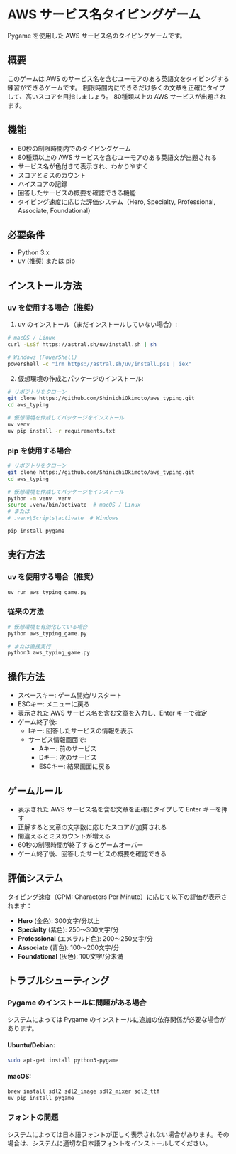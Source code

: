 # AWS サービス名タイピングゲーム

Pygame を使用した AWS サービス名のタイピングゲームです。

## 概要

このゲームは AWS のサービス名を含むユーモアのある英語文をタイピングする練習ができるゲームです。
制限時間内にできるだけ多くの文章を正確にタイプして、高いスコアを目指しましょう。
80種類以上の AWS サービスが出題されます。

## 機能

- 60秒の制限時間内でのタイピングゲーム
- 80種類以上の AWS サービスを含むユーモアのある英語文が出題される
- サービス名が色付きで表示され、わかりやすく
- スコアとミスのカウント
- ハイスコアの記録
- 回答したサービスの概要を確認できる機能
- タイピング速度に応じた評価システム（Hero, Specialty, Professional, Associate, Foundational）

## 必要条件

- Python 3.x
- uv (推奨) または pip

## インストール方法

### uv を使用する場合（推奨）

1. uv のインストール（まだインストールしていない場合）:

```bash
# macOS / Linux
curl -LsSf https://astral.sh/uv/install.sh | sh

# Windows (PowerShell)
powershell -c "irm https://astral.sh/uv/install.ps1 | iex"
```

2. 仮想環境の作成とパッケージのインストール:

```bash
# リポジトリをクローン
git clone https://github.com/ShinichiOkimoto/aws_typing.git
cd aws_typing

# 仮想環境を作成してパッケージをインストール
uv venv
uv pip install -r requirements.txt
```

### pip を使用する場合

```bash
# リポジトリをクローン
git clone https://github.com/ShinichiOkimoto/aws_typing.git
cd aws_typing

# 仮想環境を作成してパッケージをインストール
python -m venv .venv
source .venv/bin/activate  # macOS / Linux
# または
# .venv\Scripts\activate  # Windows

pip install pygame
```

## 実行方法

### uv を使用する場合（推奨）

```bash
uv run aws_typing_game.py
```

### 従来の方法

```bash
# 仮想環境を有効化している場合
python aws_typing_game.py

# または直接実行
python3 aws_typing_game.py
```

## 操作方法

- スペースキー: ゲーム開始/リスタート
- ESCキー: メニューに戻る
- 表示された AWS サービス名を含む文章を入力し、Enter キーで確定
- ゲーム終了後:
  - Iキー: 回答したサービスの情報を表示
  - サービス情報画面で:
    - Aキー: 前のサービス
    - Dキー: 次のサービス
    - ESCキー: 結果画面に戻る

## ゲームルール

- 表示された AWS サービス名を含む文章を正確にタイプして Enter キーを押す
- 正解すると文章の文字数に応じたスコアが加算される
- 間違えるとミスカウントが増える
- 60秒の制限時間が終了するとゲームオーバー
- ゲーム終了後、回答したサービスの概要を確認できる

## 評価システム

タイピング速度（CPM: Characters Per Minute）に応じて以下の評価が表示されます：

- **Hero** (金色): 300文字/分以上
- **Specialty** (紫色): 250～300文字/分
- **Professional** (エメラルド色): 200～250文字/分
- **Associate** (青色): 100～200文字/分
- **Foundational** (灰色): 100文字/分未満

## トラブルシューティング

### Pygame のインストールに問題がある場合

システムによっては Pygame のインストールに追加の依存関係が必要な場合があります。

#### Ubuntu/Debian:
```bash
sudo apt-get install python3-pygame
```

#### macOS:
```bash
brew install sdl2 sdl2_image sdl2_mixer sdl2_ttf
uv pip install pygame
```

### フォントの問題

システムによっては日本語フォントが正しく表示されない場合があります。その場合は、システムに適切な日本語フォントをインストールしてください。
